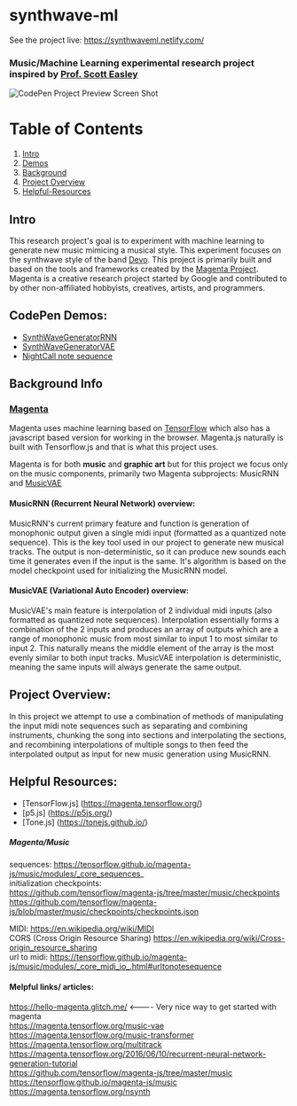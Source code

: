 # synthwave-ml

See the project live: https://synthwaveml.netlify.com/

### Music/Machine Learning experimental research project inspired by [Prof. Scott Easley](https://viterbi.usc.edu/directory/faculty/Easley/Scott)
![CodePen Project Preview Screen Shot](https://github.com/adamliber/synthwave-ml/blob/master/media/CodePenPreview.PNG)

# Table of Contents
1. [Intro](#intro)
2. [Demos](#CodePen-Demos)
3. [Background](#Background-Info)
4. [Project Overview](#Project-Overview)
5. [Helpful-Resources](#Helpful-Resources)

## Intro
This research project's goal is to experiment with machine learning to generate new music  mimicing a musical style. This experiment focuses on the synthwave style of the band [Devo](https://www.youtube.com/watch?v=j_QLzthSkfM). This project is primarily built and based on the tools and frameworks created by the [Magenta Project](https://magenta.tensorflow.org/). Magenta is a creative research project started by Google and contributed to by other non-affiliated hobbyists, creatives, artists, and programmers.

## CodePen Demos:
- [SynthWaveGeneratorRNN](https://codepen.io/adamliber/full/jdvPJx)
- [SynthWaveGeneratorVAE](https://codepen.io/adamliber/pen/NmNgYp)
- [NightCall note sequence](https://codepen.io/adamliber/pen/bzxEzV)


## Background Info
### [Magenta]( https://github.com/tensorflow/magenta-js)

Magenta uses machine learning based on [TensorFlow](https://www.tensorflow.org/) which also has a javascript based version for working in the browser. Magenta.js naturally is built with Tensorflow.js and that is what this project uses.

Magenta is for both **music** and **graphic art** but for this project we focus only on the
music components, primarily two Magenta subprojects: MusicRNN and
[MusicVAE](https://magenta.tensorflow.org/music-vae)

#### MusicRNN (Recurrent Neural Network)  overview:
MusicRNN's current primary feature and function is generation of monophonic output given a single midi input (formatted as a quantized note sequence). This is the key tool used in our project to generate new musical tracks. The output is non-deterministic, so it can produce new sounds each time it generates even if the input is the same. It's algorithm is based on the model checkpoint used for initializing the MusicRNN model.

#### MusicVAE (Variational Auto Encoder) overview:  
MusicVAE's main feature is interpolation of 2 individual midi inputs (also
formatted as quantized note sequences). Interpolation essentially forms
a combination of the 2 inputs and produces an array of outputs which are
a range of monophonic music from most similar to input 1 to most similar to
input 2. This naturally means the middle element of the array is the most evenly
similar to both input tracks. MusicVAE interpolation is deterministic, meaning
the same inputs will always generate the same output.

## Project Overview:
In this project we attempt to use a combination of methods of manipulating the input midi note sequences such as separating and combining instruments, chunking the song into sections and interpolating the sections, and recombining interpolations of multiple songs to then feed the interpolated output as input for new music generation using MusicRNN.  


## Helpful Resources:
* [TensorFlow.js] (https://magenta.tensorflow.org/)
* [p5.js] (https://p5js.org/)
* [Tone.js] (https://tonejs.github.io/)

##### Magenta/Music
sequences: https://tensorflow.github.io/magenta-js/music/modules/_core_sequences_   
initialization checkpoints:    
https://github.com/tensorflow/magenta-js/tree/master/music/checkpoints
https://github.com/tensorflow/magenta-js/blob/master/music/checkpoints/checkpoints.json

MIDI: https://en.wikipedia.org/wiki/MIDI  
CORS (Cross Origin Resource Sharing) https://en.wikipedia.org/wiki/Cross-origin_resource_sharing  
url to midi: https://tensorflow.github.io/magenta-js/music/modules/_core_midi_io_.html#urltonotesequence  

#### Melpful links/ articles:

https://hello-magenta.glitch.me/ <---- Very nice way to get started with magenta  
https://magenta.tensorflow.org/music-vae  
https://magenta.tensorflow.org/music-transformer  
https://magenta.tensorflow.org/multitrack  
https://magenta.tensorflow.org/2016/06/10/recurrent-neural-network-generation-tutorial  
https://github.com/tensorflow/magenta-js/tree/master/music  
https://tensorflow.github.io/magenta-js/music  
https://magenta.tensorflow.org/nsynth  
